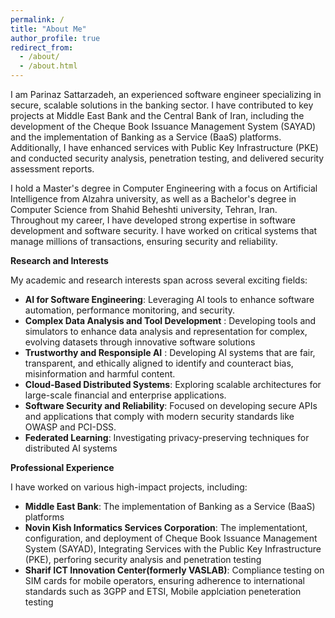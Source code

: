 ```yaml
---
permalink: /
title: "About Me"
author_profile: true
redirect_from: 
  - /about/
  - /about.html
---
```



I am Parinaz Sattarzadeh, an experienced software engineer specializing in secure, scalable solutions in the banking sector. I have contributed to key projects at Middle East Bank and the Central Bank of Iran, including the development of the Cheque Book Issuance Management System (SAYAD) and the implementation of Banking as a Service (BaaS) platforms. Additionally, I have enhanced services with Public Key Infrastructure (PKE) and conducted security analysis, penetration testing, and delivered security assessment reports.

I hold a Master's degree in Computer Engineering with a focus on Artificial Intelligence from Alzahra university, as well as a Bachelor's degree in Computer Science from Shahid Beheshti university, Tehran, Iran. Throughout my career, I have developed strong expertise in software development and software security. I have worked on critical systems that manage millions of transactions, ensuring security and reliability.

**Research and Interests**

My academic and research interests span across several exciting fields:
- **AI for Software Engineering**:  Leveraging AI tools to enhance software automation, performance monitoring, and security.
- **Complex Data Analysis and Tool Development** : Developing tools and simulators to enhance data analysis and representation for complex, evolving datasets through innovative software solutions
- **Trustworthy and Responsiple AI** : Developing AI systems that are fair, transparent, and ethically aligned to identify and counteract bias, misinformation and harmful content.
- **Cloud-Based Distributed Systems**: Exploring scalable architectures for large-scale financial and enterprise applications.
- **Software Security and Reliability**: Focused on developing secure APIs and applications that comply with modern security standards like OWASP and PCI-DSS.
- **Federated Learning**: Investigating privacy-preserving techniques for distributed AI systems

**Professional Experience**

I have worked on various high-impact projects, including:

- **Middle East Bank**: The implementation of Banking as a Service (BaaS) platforms 
- **Novin Kish Informatics Services Corporation**: The implementationt, configuration, and deployment  of Cheque Book Issuance Management System (SAYAD), Integrating Services  with the Public Key Infrastructure (PKE), 
perforing security analysis and penetration testing
- **Sharif ICT Innovation Center(formerly VASLAB)**:  Compliance testing on SIM cards for mobile operators, ensuring adherence to international standards such as 3GPP and ETSI, Mobile applciation peneteration testing


